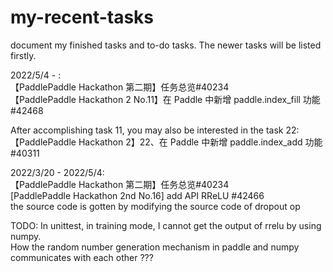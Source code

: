 # my-recent-tasks
document my finished  tasks and to-do tasks. The newer tasks will be listed firstly.




2022/5/4 -  :   
【PaddlePaddle Hackathon 第二期】任务总览#40234     
 【PaddlePaddle Hackathon 2 No.11】在 Paddle 中新增 paddle.index_fill 功能 #42468      
       
After accomplishing task 11, you may also be interested in the task 22:    
【PaddlePaddle Hackathon 2】22、在 Paddle 中新增 paddle.index_add 功能 #40311     

      
2022/3/20 - 2022/5/4:         
【PaddlePaddle Hackathon 第二期】任务总览#40234      
[PaddlePaddle Hackathon 2nd No.16] add API RReLU #42466      
the source code is gotten by modifying the source code of dropout op      

TODO: In unittest, in training mode, I cannot get the output of rrelu by using numpy.      
How the random number generation mechanism in paddle and numpy communicates with each other ???        
